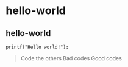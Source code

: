 # hello-world
## hello-world

`printf("Hello world!");`

> Code the others 
> Bad codes
> Good codes
